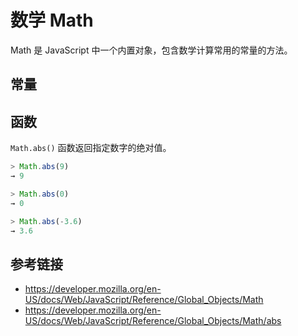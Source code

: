 # 数学 Math

Math 是 JavaScript 中一个内置对象，包含数学计算常用的常量的方法。

## 常量

## 函数
`Math.abs()` 函数返回指定数字的绝对值。
```javascript
> Math.abs(9)
→ 9

> Math.abs(0)
→ 0

> Math.abs(-3.6)
→ 3.6
```

## 参考链接
* https://developer.mozilla.org/en-US/docs/Web/JavaScript/Reference/Global_Objects/Math
* https://developer.mozilla.org/en-US/docs/Web/JavaScript/Reference/Global_Objects/Math/abs
